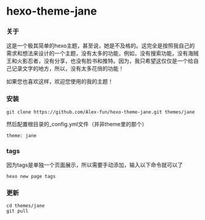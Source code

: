 # hexo-theme-jane

### 关于

这是一个极其简单的hexo主题，甚至说，她是不及格的。这完全是按照我自己的需求和想法来设计的一个主题，没有太多的功能，例如，没有搜索功能，没有海贼王和火影忍者，没有分享，也没有脸书和推特。因为，我只希望这仅仅是一个给自己记录文字的地方，所以，没有太多花俏的功能！

如果您也喜欢这样，欢迎您使用的我的主题！

### 安装

```
git clone https://github.com/Alex-fun/hexo-theme-jane.git themes/jane
```
然后配置根目录的_config.yml文件（并非theme里的那个）

```
theme: jane
```

### tags
因为tags是单独一个页面展示，所以需要手动添加，输入以下命令就可以了

```
hexo new page tags
```

### 更新

```
cd themes/jane
git pull
```

